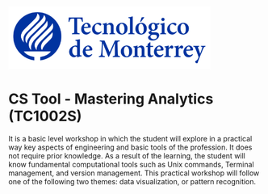![Tec de Monterrey](images/logotecmty.png)
# CS Tool - Mastering Analytics (TC1002S)

It is a basic level workshop in which the student will explore in a practical way key aspects of engineering and basic tools of the profession. It does not require prior knowledge. As a result of the learning, the student will know fundamental computational tools such as Unix commands, Terminal management, and version management. This practical workshop will follow one of the following two themes: data visualization, or pattern recognition.
